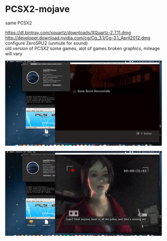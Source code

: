 # PCSX2-mojave

same PCSX2
<br>

https://dl.bintray.com/xquartz/downloads/XQuartz-2.7.11.dmg
<br>
http://developer.download.nvidia.com/cg/Cg_3.1/Cg-3.1_April2012.dmg
<br>
configure ZeroSPU2 (unmute for sound)
<br>
old version of PCSX2 some games, alot of games broken graphics, mileage will vary




<p align="center"><img src="https://raw.githubusercontent.com/c4pt000/PCSX2-mojave/master/in%20game%20shot.png" width="800"></p>

<p align="center"><img src="https://raw.githubusercontent.com/c4pt000/PCSX2-mojave/master/in%20game%20shotmore.png" width="800"></p>
